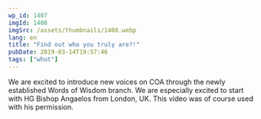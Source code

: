 ```yaml
---
wp_id: 1407
imgId: 1408
imgSrc: /assets/thumbnails/1408.webp
lang: en
title: "Find out who you truly are?!"
pubDate: 2019-03-14T19:57:46
tags: ["whut"]
---
```


<!-- page: 6 -->

<p><span data-contrast="auto">We are excited to introduce new voices on COA through the newly established Words of Wisdom branch. We are especially excited to start with HG Bishop </span><span data-contrast="auto">Angaelos</span><span data-contrast="auto"> from London, UK.</span><span data-contrast="auto"> This video was of course used with his permission. </span></p>

